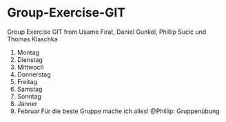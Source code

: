 # Group-Exercise-GIT
Group Exercise GIT from Usame Firat, Daniel Gunkel, Phillip Sucic und Thomas Klaschka

1) Montag
2) Dienstag
3) Mittwoch
4) Donnerstag
5) Freitag
6) Samstag
7) Sonntag
8) Jänner
9) Februar
Für 
die 
beste 
Gruppe
mache
ich 
alles!
@Phillip: Gruppenübung